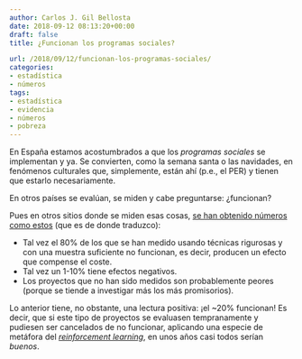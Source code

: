 ```yaml
---
author: Carlos J. Gil Bellosta
date: 2018-09-12 08:13:20+00:00
draft: false
title: ¿Funcionan los programas sociales?

url: /2018/09/12/funcionan-los-programas-sociales/
categories:
- estadística
- números
tags:
- estadística
- evidencia
- números
- pobreza
---
```


En España estamos acostumbrados a que los _programas sociales_ se implementan y ya. Se convierten, como la semana santa o las navidades, en fenómenos culturales que, simplemente, están ahí (p.e., el PER) y tienen que estarlo necesariamente.

En otros países se evalúan, se miden y cabe preguntarse: ¿funcionan?

Pues en otros sitios donde se miden esas cosas, [se han obtenido números como estos](https://80000hours.org/articles/effective-social-program/) (que es de donde traduzco):

* Tal vez el 80% de los que se han medido usando técnicas rigurosas y con una muestra suficiente no funcionan, es decir, producen un efecto que compense el coste.
* Tal vez un 1-10% tiene efectos negativos.
* Los proyectos que no han sido medidos son probablemente peores (porque se tiende a investigar más los más promisorios).

Lo anterior tiene, no obstante, una lectura positiva: ¡el ~20% funcionan! Es decir, que si este tipo de proyectos se evaluasen tempranamente y pudiesen ser cancelados de no funcionar, aplicando una especie de metáfora del [_reinforcement learning_](https://en.wikipedia.org/wiki/Reinforcement_learning), en unos años casi todos serían _buenos_.
